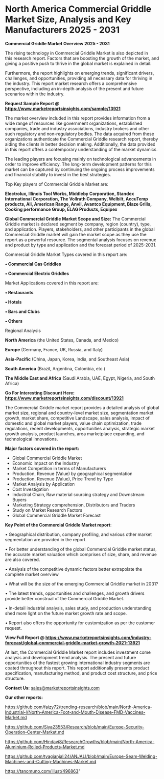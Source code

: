  # North America Commercial Griddle Market Size, Analysis and Key Manufacturers 2025 - 2031

<Strong> Commercial Griddle Market Overview 2025 - 2031</strong>

The rising technology in Commercial Griddle Market is also depicted in this research report. Factors that are boosting the growth of the market, and giving a positive push to thrive in the global market is explained in detail.

Furthermore, the report highlights on emerging trends, significant drivers, challenges, and opportunities, providing all necessary data for thriving in the industry. This report market research offers a comprehensive perspective, including an in-depth analysis of the present and future scenarios within the industry.

<strong>Request Sample Report @ <a href=https://www.marketreportsinsights.com/sample/13921>https://www.marketreportsinsights.com/sample/13921</a></strong>

The market overview included in this report provides information from a wide range of resources like government organizations, established companies, trade and industry associations, industry brokers and other such regulatory and non-regulatory bodies. The data acquired from these organizations authenticate the Commercial Griddle research report, thereby aiding the clients in better decision making. Additionally, the data provided in this report offers a contemporary understanding of the market dynamics.

The leading players are focusing mainly on technological advancements in order to improve efficiency. The long-term development patterns for this market can be captured by continuing the ongoing process improvements and financial stability to invest in the best strategies.

Top Key players of Commercial Griddle Market are:

<strong>Electrolux, Illinois Tool Works, Middleby Corporation, Standex International Corporation, The Vollrath Company, Welbilt, AccuTemp products, Ali, American Range, Anvil, Avantco Equipment, Blaze Grills, Cooking performance Group, ELAG Products, Equipex</strong>

<strong><b>Global Commercial Griddle Market Scope and Size:</b></strong>
The Commercial Griddle market is declared segment by company, region (country), type, and application. Players, stakeholders, and other participants in the global Commercial Griddle market will gain the market scope as they use the report as a powerful resource. The segmental analysis focuses on revenue and product by type and application and the forecast period of 2025-2031.

Commercial Griddle Market Types covered in this report are:

<strong>• Commercial Gas Griddles

• Commercial Electric Griddles</strong>

Market Applications covered in this report are:

<strong>• Restaurants

• Hotels

• Bars and Clubs

• Others</strong> 

Regional Analysis

<strong>North America</strong> (the United States, Canada, and Mexico)

<strong>Europe</strong> (Germany, France, UK, Russia, and Italy)

<strong>Asia-Pacific</strong> (China, Japan, Korea, India, and Southeast Asia)

<strong>South America</strong> (Brazil, Argentina, Colombia, etc.)

<strong>The Middle East and Africa</strong> (Saudi Arabia, UAE, Egypt, Nigeria, and South Africa)

<strong>Go For Interesting Discount Here: <a href=https://www.marketreportsinsights.com/discount/13921>https://www.marketreportsinsights.com/discount/13921</a></strong>

The Commercial Griddle market report provides a detailed analysis of global market size, regional and country-level market size, segmentation market growth, market share, competitive Landscape, sales analysis, impact of domestic and global market players, value chain optimization, trade regulations, recent developments, opportunities analysis, strategic market growth analysis, product launches, area marketplace expanding, and technological innovations.

<strong><b>Major factors covered in the report:</b></strong>
<ul>
  <li>Global Commercial Griddle Market </li>
  <li>Economic Impact on the Industry</li>
  <li>Market Competition in terms of Manufacturers</li>
  <li>Production, Revenue (Value) by geographical segmentation</li>
  <li>Production, Revenue (Value), Price Trend by Type</li>
  <li>Market Analysis by Application</li>
  <li>Cost Investigation</li>
  <li>Industrial Chain, Raw material sourcing strategy and Downstream Buyers</li>
  <li>Marketing Strategy comprehension, Distributors and Traders</li>
  <li>Study on Market Research Factors</li>
  <li>Global Commercial Griddle Market Forecast</li>
</ul>

<strong><b>Key Point of the Commercial Griddle Market report:</b></strong>

• Geographical distribution, company profiling, and various other market segmentation are provided in the report.

• For better understanding of the global Commercial Griddle market status, the accurate market valuation which comprises of size, share, and revenue are also covered.

• Analysis of the competitive dynamic factors better extrapolate the complete market overview

• What will be the size of the emerging Commercial Griddle market in 2031?

• The latest trends, opportunities and challenges, and growth drivers provide better construal of the Commercial Griddle Market.

• In-detail industrial analysis, sales study, and production understanding shed more light on the future market growth rate and scope.

• Report also offers the opportunity for customization as per the customer request.

<strong><b>View Full Report @ <a href=https://www.marketreportsinsights.com/industry-forecast/global-commercial-griddle-market-growth-2021-13921>https://www.marketreportsinsights.com/industry-forecast/global-commercial-griddle-market-growth-2021-13921</a></b></strong>


At last, the Commercial Griddle Market report includes investment come analysis and development trend analysis. The present and future opportunities of the fastest growing international industry segments are coated throughout this report. This report additionally presents product specification, manufacturing method, and product cost structure, and price structure.

<strong>Contact Us:</strong>
sales@marketreportsinsights.com

<strong>Our other reports:</strong>

<a href=https://github.com/faizy72/trending-research/blob/main/North-America-Industrial-I/North-America-Foot-and-Mouth-Disease-FMD-Vaccines-Market.md>https://github.com/faizy72/trending-research/blob/main/North-America-Industrial-I/North-America-Foot-and-Mouth-Disease-FMD-Vaccines-Market.md</a>

<a href=https://github.com/Siya23553/Research/blob/main/Europe-Security-Operation-Center-Market.md>https://github.com/Siya23553/Research/blob/main/Europe-Security-Operation-Center-Market.md</a>

<a href=https://github.com/Hindavi8/ResearchGrowths/blob/main/North-America-Aluminium-Rolled-Products-Market.md>https://github.com/Hindavi8/ResearchGrowths/blob/main/North-America-Aluminium-Rolled-Products-Market.md</a>

<a href=https://github.com/tyagianjali24/ANJALI/blob/main/Europe-Seam-Welding-Machines-and-Cutting-Machines-Market.md>https://github.com/tyagianjali24/ANJALI/blob/main/Europe-Seam-Welding-Machines-and-Cutting-Machines-Market.md</a>

<a href=https://tanomuno.com/illust/496863>https://tanomuno.com/illust/496863</a>"
